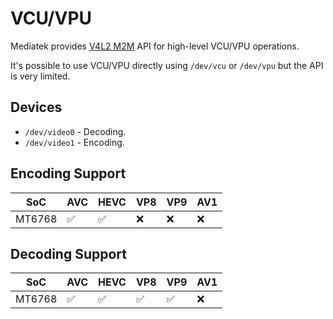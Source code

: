 # VCU/VPU
Mediatek provides [V4L2 M2M](https://www.kernel.org/doc/html/v6.1/userspace-api/media/v4l/dev-encoder.html) API for high-level VCU/VPU operations.

It's possible to use VCU/VPU directly using `/dev/vcu` or `/dev/vpu` but the API is very limited.

## Devices
- `/dev/video0` - Decoding.
- `/dev/video1` - Encoding.

## Encoding Support
| SoC    | AVC | HEVC | VP8 | VP9 | AV1 |
| ------ | --- | ---- | --- | --- | --- |
| MT6768 | ✅  | ✅   | ❌  | ❌  | ❌  |

## Decoding Support
| SoC    | AVC | HEVC | VP8 | VP9 | AV1 |
| ------ | --- | ---- | --- | --- | --- |
| MT6768 | ✅  | ✅   | ✅  | ✅  | ❌  |